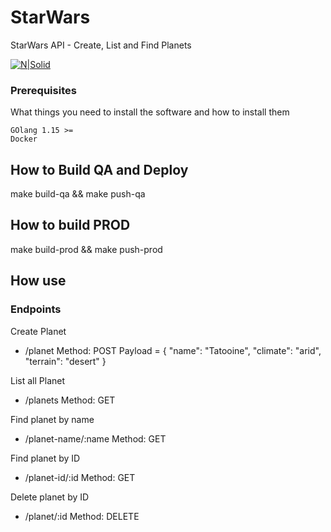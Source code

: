 # StarWars

StarWars API - Create, List and Find Planets

[![N|Solid](https://s2.glbimg.com/QqEDyJyWVPTI9tU-5izKpJls6UE=/620x520/smart/e.glbimg.com/og/ed/f/original/2020/11/30/baby-yoda.jpg)]()

### Prerequisites

What things you need to install the software and how to install them

```
GOlang 1.15 >=
Docker
```
## How to Build QA and Deploy
make build-qa && make push-qa

## How to build PROD
make build-prod && make push-prod

## How use
### Endpoints

Create Planet
- /planet 
Method: POST
Payload = {
	"name": "Tatooine",
	"climate": "arid",
	"terrain": "desert"
}

List all Planet
- /planets
Method: GET

Find planet by name
- /planet-name/:name
Method: GET

Find planet by ID
- /planet-id/:id
Method: GET

Delete planet by ID
- /planet/:id
Method: DELETE